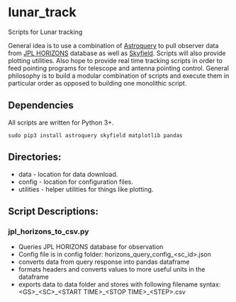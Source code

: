 # lunar_track
Scripts for Lunar tracking

General idea is to use a combination of [Astroquery](https://pypi.org/project/astroquery/) to pull observer data from [JPL HORIZONS](https://ssd.jpl.nasa.gov/horizons.cgi) database as well as [Skyfield](https://pypi.org/project/skyfield/).  Scripts will also provide plotting utilities.  Also hope to provide real time tracking scripts in order to feed pointing programs for telescope and antenna pointing control.  General philosophy is to build a modular combination of scripts and execute them in particular order as opposed to building one monolithic script.

## Dependencies
All scripts are written for Python 3+.

```
sudo pip3 install astroquery skyfield matplotlib pandas
```
## Directories:
* data - location for data download.
* config - location for configuration files.
* utilities - helper utilities for things like plotting.

## Script Descriptions:

### jpl_horizons_to_csv.py 
* Queries JPL HORIZONS database for observation
* Config file is in config folder:  horizons_query_config_<sc_id>.json
* converts data from query response into pandas dataframe
* formats headers and converts values to more useful units in the dataframe
* exports data to data folder and stores with following filename syntax: \<GS\>\_\<SC\>\_\<START TIME\>\_\<STOP TIME\>\_\<STEP\>.csv
